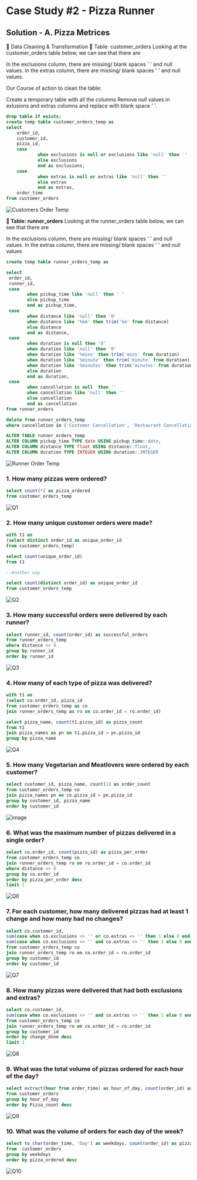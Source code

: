 # Case Study #2 - Pizza Runner

## Solution - A. Pizza Metrices


🧼 Data Cleaning & Transformation
🔨 Table: customer_orders
Looking at the customer_orders table below, we can see that there are

In the exclusions column, there are missing/ blank spaces ' ' and null values.
In the extras column, there are missing/ blank spaces ' ' and null values.

Our Course of action to clean the table:

Create a temporary table with all the columns
Remove null values in exlusions and extras columns and replace with blank space ' '.

````sql
drop table if exists;
create temp table customer_orders_temp as 
select 
	order_id,
	customer_id,
	pizza_id,
	case 
			when exclusions is null or exclusions like 'null' then ''
			else exclusions
			end as exclusions,
	case
			when extras is null or extras like 'null' then ''
			else extras
			end as extras,
	order_time
from customer_orders
````	
![Customers Order Temp](https://user-images.githubusercontent.com/98659820/158333877-42093625-23e6-4363-a7cc-4c631b11b7a8.png)

**🔨 Table: runner_orders**
Looking at the runner_orders table below, we can see that there are

In the exclusions column, there are missing/ blank spaces ' ' and null values.
In the extras column, there are missing/ blank spaces ' ' and null values

````sql 
create temp table runner_orders_temp as 

select 
 order_id,
 runner_id,
 case 
 		when pickup_time like 'null' then ' '
		else pickup_time
		end as pickup_time,
 case 
 		when distance like 'null' then '0'
		when distance like '%km' then trim('km' from distance)
		else distance
		end as distance,
 case 
 		when duration is null then '0'
 		when duration like 'null' then '0'
		when duration like '%mins' then trim('mins' from duration)
		when duration like '%minute' then trim('minute' from duration)
		when duration like '%minutes' then trim('minutes' from duration)
		else duration
		end as duration,
 case 
 		when cancellation is null  then ''
 		when cancellation like 'null' then ''
		else cancellation
		end as cancellation
from runner_orders	
````

```` sql
delete from runner_orders_temp
where cancellation in ('Customer Cancellation', 'Restaurant Cancellation') 
````


```` sql 
ALTER TABLE runner_orders_temp
ALTER COLUMN pickup_time TYPE date USING pickup_time::date,
ALTER COLUMN distance TYPE float USING distance::float,
ALTER COLUMN duration TYPE INTEGER USING duration::INTEGER 
````
![Runner Order Temp](https://user-images.githubusercontent.com/98659820/158334296-28b778d0-5036-4902-b472-22bb1eeb13ca.png)


### 1. How many pizzas were ordered?
```` sql
select count(*) as pizza_ordered
from customer_orders_temp
````
![Q1](https://user-images.githubusercontent.com/98659820/158334528-160e9a1d-0ce6-463b-b47e-c2153621f8b9.png)

### 2. How many unique customer orders were made?

```` sql
with t1 as 
(select distinct order_id as unique_order_id
from customer_orders_temp)

select count(unique_order_id)
from t1

--Another way 

select count(distinct order_id) as unique_order_id
from customer_orders_temp
````
![Q2](https://user-images.githubusercontent.com/98659820/158334948-0d3d0c4e-21ab-4858-ae89-1ff705c8735b.png)

### 3. How many successful orders were delivered by each runner?

```` sql
select runner_id, count(order_id) as successful_orders
from runner_orders_temp
where distance <> 0
group by runner_id
order by runner_id
````
![Q3](https://user-images.githubusercontent.com/98659820/158335315-b2fb712a-ebe4-4018-9251-82f7849490c8.png)

### 4. How many of each type of pizza was delivered?

```` sql
with t1 as 
(select co.order_id, pizza_id
from customer_orders_temp as co
join runner_orders_temp as ro on co.order_id = ro.order_id)

select pizza_name, count(t1.pizza_id) as pizza_count 
from t1
join pizza_names as pn on t1.pizza_id = pn.pizza_id
group by pizza_name
````
![Q4](https://user-images.githubusercontent.com/98659820/158335917-b69b7489-f24a-4943-ac03-524707057403.png)

### 5. How many Vegetarian and Meatlovers were ordered by each customer?

```` sql
select customer_id, pizza_name, count(1) as order_count
from customer_orders_temp co
join pizza_names pn on co.pizza_id = pn.pizza_id
group by customer_id, pizza_name
order by customer_id
````
![image](https://user-images.githubusercontent.com/98659820/158336124-a6c5a496-da99-4ca9-abd8-3727271ea0f5.png)

### 6. What was the maximum number of pizzas delivered in a single order?

```` sql
select co.order_id, count(pizza_id) as pizza_per_order
from customer_orders_temp co
join runner_orders_temp ro on ro.order_id = co.order_id
where distance <> 0 
group by co.order_id
order by pizza_per_order desc
limit 1
````
![Q6](https://user-images.githubusercontent.com/98659820/158336437-62555107-1a63-478c-991f-a162fc92c4d4.png)

### 7. For each customer, how many delivered pizzas had at least 1 change and how many had no changes?

```` sql
select co.customer_id,
sum(case when co.exclusions <> '' or co.extras <> '' then 1 else 0 end) as at_least_1_change,
sum(case when co.exclusions <> '' and co.extras <> '' then 1 else 0 end) as no_change
from customer_orders_temp co
join runner_orders_temp ro on co.order_id = ro.order_id
group by customer_id
order by customer_id
````
![Q7](https://user-images.githubusercontent.com/98659820/158336859-dc3968b1-4a0b-4d48-88e6-d1926090d397.png)

### 8. How many pizzas were delivered that had both exclusions and extras?

```` sql
select co.customer_id,
sum(case when co.exclusions <> '' and co.extras <> '' then 1 else 0 end) as change_done
from customer_orders_temp co
join runner_orders_temp ro on co.order_id = ro.order_id
group by customer_id
order by change_done desc
limit 1
````
![Q8](https://user-images.githubusercontent.com/98659820/158337147-32f36502-a3e9-4b43-8bc7-6e08d09be294.png)

### 9. What was the total volume of pizzas ordered for each hour of the day?

```` sql
select extract(hour from order_time) as hour_of_day, count(order_id) as Pizza_count
from customer_orders
group by hour_of_day
order by Pizza_count desc
````
![Q9](https://user-images.githubusercontent.com/98659820/158337595-b05006a1-ea48-4130-804c-b7a5dee47bf1.png)

### 10. What was the volume of orders for each day of the week?

```` sql
select to_char(order_time, 'Day') as weekdays, count(order_id) as pizza_ordered
from  customer_orders
group by weekdays
order by pizza_ordered desc
````
![Q10](https://user-images.githubusercontent.com/98659820/158337630-bb371e33-accd-49d4-ae04-9b54700535b3.png)









